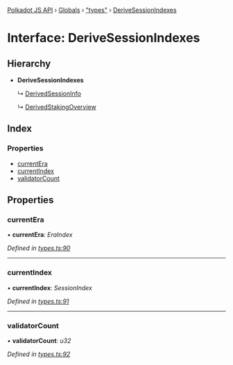 [Polkadot JS API](../README.md) › [Globals](../globals.md) › ["types"](../modules/_types_.md) › [DeriveSessionIndexes](_types_.derivesessionindexes.md)

# Interface: DeriveSessionIndexes

## Hierarchy

* **DeriveSessionIndexes**

  ↳ [DerivedSessionInfo](_types_.derivedsessioninfo.md)

  ↳ [DerivedStakingOverview](_types_.derivedstakingoverview.md)

## Index

### Properties

* [currentEra](_types_.derivesessionindexes.md#currentera)
* [currentIndex](_types_.derivesessionindexes.md#currentindex)
* [validatorCount](_types_.derivesessionindexes.md#validatorcount)

## Properties

###  currentEra

• **currentEra**: *EraIndex*

*Defined in [types.ts:90](https://github.com/polkadot-js/api/blob/2875fdf2cf/packages/api-derive/src/types.ts#L90)*

___

###  currentIndex

• **currentIndex**: *SessionIndex*

*Defined in [types.ts:91](https://github.com/polkadot-js/api/blob/2875fdf2cf/packages/api-derive/src/types.ts#L91)*

___

###  validatorCount

• **validatorCount**: *u32*

*Defined in [types.ts:92](https://github.com/polkadot-js/api/blob/2875fdf2cf/packages/api-derive/src/types.ts#L92)*
